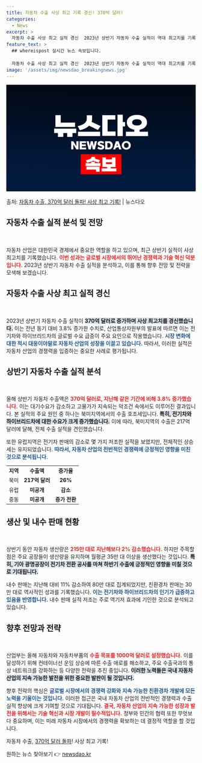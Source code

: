 ```yaml
---
title: 자동차 수출 사상 최고 기록 경신! 370억 달러!
categories:
  - News
excerpt: >
  자동차 수출 사상 최고 실적 경신  2023년 상반기 자동차 수출 실적이 역대 최고치를 기록하며 주목받고 있…
feature_text: >
  ## whereispost 실시간 뉴스 속보입니다.

  자동차 수출 사상 최고 실적 경신  2023년 상반기 자동차 수출 실적이 역대 최고치를 기록하며 주목받고 있…
image: '/assets/img/newsdao_breakingnews.jpg'
---
```


![뉴스다오 속보](/assets/img/newsdao_breakingnews.jpg)

<p>출처: <a href="https://newsdao.kr/4852" rel="dofollow">자동차 수출, 370억 달러 돌파! 사상 최고 기록!</a> | 뉴스다오</p>

<h2 data-ke-size="size26">자동차 수출 실적 분석 및 전망</h2>
<p data-ke-size="size16">&nbsp;</p>

자동차 산업은 대한민국 경제에서 중요한 역할을 하고 있으며, 최근 상반기 실적이 사상 최고치를 기록했습니다. <b><span style="color: #ee2323;">이번 성과는 글로벌 시장에서의 뛰어난 경쟁력과 기술 혁신 덕분입니다.</span></b> 2023년 상반기 자동차 수출 실적을 분석하고, 이를 통해 향후 전망 및 전략을 모색해 보겠습니다.

<h2 data-ke-size="size26">자동차 수출 사상 최고 실적 경신</h2>
<p data-ke-size="size16">&nbsp;</p>

2023년 상반기 자동차 수출 실적이 <b><span style="background-color: #21538527;">370억 달러로 증가하며 사상 최고치를 경신했습니다.</span></b> 이는 전년 동기 대비 3.8% 증가한 수치로, 산업통상자원부의 발표에 따르면 이는 전기차와 하이브리드차의 글로벌 수요 급증이 주요 요인으로 작용했습니다. <b><span style="color: #1a5490;">시장 변화에 대한 적시 대응이야말로 자동차 산업의 성장을 이끌고 있습니다.</span></b> 따라서, 이러한 실적은 자동차 산업의 경쟁력을 입증하는 중요한 사례로 평가됩니다.

<h2 data-ke-size="size26">상반기 자동차 수출 실적 분석</h2>
<p data-ke-size="size16">&nbsp;</p>

올해 상반기 자동차 수출액은 <b><span style="color: #ee2323;">370억 달러로, 지난해 같은 기간에 비해 3.8% 증가했습니다.</span></b> 이는 대기수요가 감소하고 고물가가 지속되는 악조건 속에서도 이루어진 결과입니다. 본 실적의 주요 원인 중 하나는 북미지역에서의 수출 호조세입니다. <b><span style="background-color: #21538527;">특히, 전기차와 하이브리드차에 대한 수요가 크게 증가했습니다.</span></b> 이에 따라, 북미지역의 수출은 217억 달러에 달해, 전체 수출 실적을 견인했습니다.

또한 유럽지역은 전기차 판매의 감소로 몇 가지 저조한 실적을 보였지만, 전체적인 상승세는 유지되었습니다. <b><span style="color: #1a5490;">따라서, 자동차 산업의 전반적인 경쟁력에 긍정적인 영향을 미친 것으로 분석됩니다.</span></b>

<table style="width: 100%;">
<tr>
<td style="text-align: center; height: 17px;"><b>지역</b></td>
<td style="text-align: center; height: 17px;"><b>수출액</b></td>
<td style="text-align: center; height: 17px;"><b>증가율</b></td>
</tr>
<tr>
<td style="text-align: center; height: 17px;">북미</td>
<td style="text-align: center; height: 17px;"><b>217억 달러</b></td>
<td style="text-align: center; height: 17px;"><b>26%</b></td>
</tr>
<tr>
<td style="text-align: center; height: 17px;">유럽</td>
<td style="text-align: center; height: 17px;"><b>미공개</b></td>
<td style="text-align: center; height: 17px;"><b>감소</b></td>
</tr>
<tr>
<td style="text-align: center; height: 17px;">중동</td>
<td style="text-align: center; height: 17px;"><b>미공개</b></td>
<td style="text-align: center; height: 17px;"><b>증가 전환</b></td>
</tr>
</table>

<h2 data-ke-size="size26">생산 및 내수 판매 현황</h2>
<p data-ke-size="size16">&nbsp;</p>

상반기 동안 자동차 생산량은 <b><span style="color: #ee2323;">215만 대로 지난해보다 2% 감소했습니다.</span></b> 하지만 주목할 점은 주요 공장들이 생산량을 유지하며 월평균 35만 대 이상을 생산했다는 것입니다. <b><span style="background-color: #21538527;">특히, 기아 광명공장이 전기차 전환 공사를 마쳐 하반기 수출에 긍정적인 영향을 미칠 것으로 기대됩니다.</span></b>

내수 판매는 지난해 대비 11% 감소하여 80만 대로 집계되었지만, 친환경차 판매는 30만 대로 역사적인 성과를 기록했습니다. <b><span style="color: #1a5490;">이는 전기차와 하이브리드차의 인기가 급증하고 있음을 반영합니다.</span></b> 내수 판매 실적 저조는 주로 역기저 효과에 기인한 것으로 분석되고 있습니다.

<h2 data-ke-size="size26">향후 전망과 전략</h2>
<p data-ke-size="size16">&nbsp;</p>

산업부는 올해 자동차와 자동차부품의 <b><span style="color: #ee2323;">수출 목표를 1000억 달러로 설정했습니다.</span></b> 이를 달성하기 위해 컨테이너선 운임 상승에 따른 수출 애로를 해소하고, 주요 수출국과의 통상 네트워크를 강화하는 등 다양한 전략을 추진 중입니다. <b><span style="background-color: #21538527;">이러한 노력들은 국내 자동차 산업의 지속 가능한 발전을 위한 중요한 발판이 될 것입니다.</span></b>

향후 전략의 핵심은 <b><span style="color: #1a5490;">글로벌 시장에서의 경쟁력 강화와 지속 가능한 친환경차 개발에 모든 노력을 기울이는 것입니다.</span></b> 이러한 접근은 국내 자동차 산업의 전반적인 경쟁력과 수출 실적 향상에 크게 기여할 것으로 기대됩니다. <b><span style="color: #ee2323;">결국, 자동차 산업의 지속 가능한 성장과 발전을 위해서는 기술 혁신과 시장 개발이 필수적입니다.</span></b> 정부와 민간의 협력 또한 무엇보다 중요하며, 이는 미래 자동차 시장에서의 경쟁력을 확보하는 데 결정적 역할을 할 것입니다.

자동차 수출, <a href="https://newsdao.kr/4852">370억 달러 돌파</a>! 사상 최고 기록!  

원하는 뉴스 찾아보기 👉 <a href="https://newsdao.kr" rel="dofollow">newsdao.kr</a>


